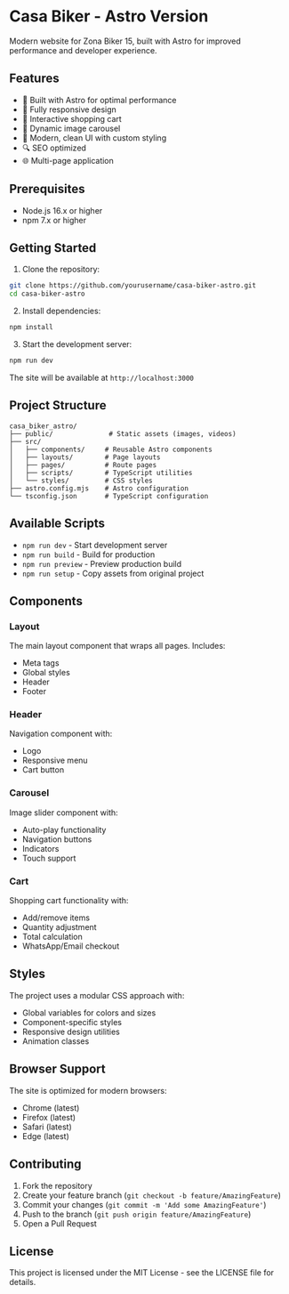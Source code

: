 # Casa Biker - Astro Version

Modern website for Zona Biker 15, built with Astro for improved performance and developer experience.

## Features

- 🚀 Built with Astro for optimal performance
- 📱 Fully responsive design
- 🛒 Interactive shopping cart
- 🎠 Dynamic image carousel
- 🎨 Modern, clean UI with custom styling
- 🔍 SEO optimized
- 🌐 Multi-page application

## Prerequisites

- Node.js 16.x or higher
- npm 7.x or higher

## Getting Started

1. Clone the repository:
```bash
git clone https://github.com/yourusername/casa-biker-astro.git
cd casa-biker-astro
```

2. Install dependencies:
```bash
npm install
```

3. Start the development server:
```bash
npm run dev
```

The site will be available at `http://localhost:3000`

## Project Structure

```
casa_biker_astro/
├── public/              # Static assets (images, videos)
├── src/
│   ├── components/     # Reusable Astro components
│   ├── layouts/        # Page layouts
│   ├── pages/          # Route pages
│   ├── scripts/        # TypeScript utilities
│   └── styles/         # CSS styles
├── astro.config.mjs    # Astro configuration
└── tsconfig.json       # TypeScript configuration
```

## Available Scripts

- `npm run dev` - Start development server
- `npm run build` - Build for production
- `npm run preview` - Preview production build
- `npm run setup` - Copy assets from original project

## Components

### Layout
The main layout component that wraps all pages. Includes:
- Meta tags
- Global styles
- Header
- Footer

### Header
Navigation component with:
- Logo
- Responsive menu
- Cart button

### Carousel
Image slider component with:
- Auto-play functionality
- Navigation buttons
- Indicators
- Touch support

### Cart
Shopping cart functionality with:
- Add/remove items
- Quantity adjustment
- Total calculation
- WhatsApp/Email checkout

## Styles

The project uses a modular CSS approach with:
- Global variables for colors and sizes
- Component-specific styles
- Responsive design utilities
- Animation classes

## Browser Support

The site is optimized for modern browsers:
- Chrome (latest)
- Firefox (latest)
- Safari (latest)
- Edge (latest)

## Contributing

1. Fork the repository
2. Create your feature branch (`git checkout -b feature/AmazingFeature`)
3. Commit your changes (`git commit -m 'Add some AmazingFeature'`)
4. Push to the branch (`git push origin feature/AmazingFeature`)
5. Open a Pull Request

## License

This project is licensed under the MIT License - see the LICENSE file for details.
